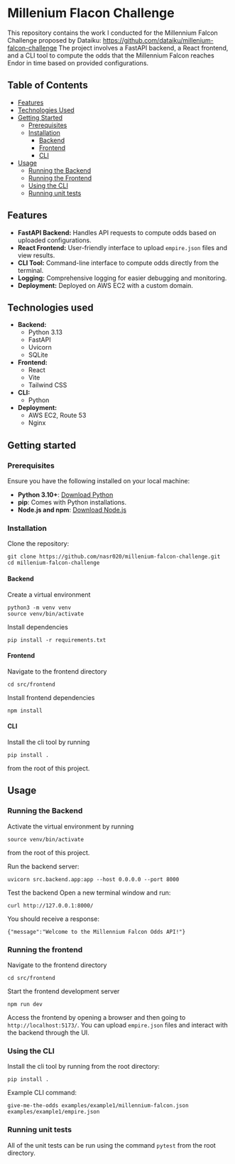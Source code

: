 # Millenium Flacon Challenge

This repository contains the work I conducted for the Millennium Falcon Challenge proposed by Dataiku: https://github.com/dataiku/millenium-falcon-challenge
The project involves a FastAPI backend, a React frontend, and a CLI tool to compute the odds that the Millennium Falcon reaches Endor in time based on provided configurations.

## Table of Contents


- [Features](#features)
- [Technologies Used](#technologies-used)
- [Getting Started](#getting-started)
  - [Prerequisites](#prerequisites)
  - [Installation](#installation)
    - [Backend](#backend)
    - [Frontend](#frontend)
    - [CLI](#cli)
- [Usage](#usage)
  - [Running the Backend](#running-the-backend)
  - [Running the Frontend](#running-the-frontend)
  - [Using the CLI](#using-the-cli)
  - [Running unit tests](#running-unit-tests)

## Features

- **FastAPI Backend:** Handles API requests to compute odds based on uploaded configurations.
- **React Frontend:** User-friendly interface to upload `empire.json` files and view results.
- **CLI Tool:** Command-line interface to compute odds directly from the terminal.
- **Logging:** Comprehensive logging for easier debugging and monitoring.
- **Deployment:** Deployed on AWS EC2 with a custom domain.

## Technologies used

- **Backend:**
  - Python 3.13
  - FastAPI
  - Uvicorn
  - SQLite
- **Frontend:**
  - React
  - Vite
  - Tailwind CSS
- **CLI:**
  - Python
- **Deployment:**
  - AWS EC2, Route 53
  - Nginx

 ## Getting started

 ### Prerequisites

 Ensure you have the following installed on your local machine:

- **Python 3.10+**: [Download Python](https://www.python.org/downloads/)
- **pip**: Comes with Python installations.
- **Node.js and npm**: [Download Node.js](https://nodejs.org/en/download)

### Installation

Clone the repository:
```
git clone https://github.com/nasr020/millenium-falcon-challenge.git
cd millenium-falcon-challenge
```

#### Backend

Create a virtual environment

```
python3 -m venv venv
source venv/bin/activate
```

Install dependencies

```
pip install -r requirements.txt
```

#### Frontend

Navigate to the frontend directory

```
cd src/frontend
```

Install frontend dependencies
```
npm install
```

#### CLI

Install the cli tool by running
```
pip install .
```
from the root of this project.

## Usage

### Running the Backend

Activate the virtual environment by running
```
source venv/bin/activate
```
from the root of this project.

Run the backend server:
```
uvicorn src.backend.app:app --host 0.0.0.0 --port 8000
```

Test the backend
Open a new terminal window and run:
```
curl http://127.0.0.1:8000/
```
You should receive a response:
```
{"message":"Welcome to the Millennium Falcon Odds API!"}
```

### Running the frontend

Navigate to the frontend directory
```
cd src/frontend
```
Start the frontend development server
```
npm run dev
```
Access the frontend by opening a browser and then going to `http://localhost:5173/`. You can upload `empire.json` files and interact with the backend through the UI.

### Using the CLI

Install the cli tool by running from the root directory:
```
pip install .
```

Example CLI command:
```
give-me-the-odds examples/example1/millennium-falcon.json examples/example1/empire.json
```

### Running unit tests

All of the unit tests can be run using the command `pytest` from the root directory.
